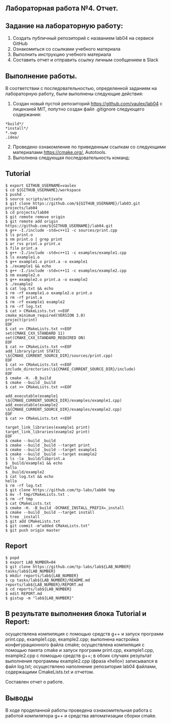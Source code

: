 ## Лабораторная работа №4. Отчет.

## Задание на лабораторную работу:

1. Создать публичный репозиторий с названием lab04 на сервисе GitHub
2. Ознакомиться со ссылками учебного материала
3. Выполнить инструкцию учебного материала
4. Составить отчет и отправить ссылку личным сообщением в Slack

## Выполнение работы.
	
В соответствии с последовательностью, определенной заданием на лабораторную работу, были выполнены следующие действия:
1. Создан новый пустой репозиторий https://github.com/vaulex/lab04 с лицензией MIT, попутно создан файл .gitignore следующего содержания:
```ShellSession
*build*/
*install*/
*.swp
.idea/
```
2. Проведено ознакомление по приведенным ссылкам со следующими материалами https://cmake.org/, Autotools.
3. Выполнена следующая последовательность команд:

## Tutorial

```ShellSession
$ export GITHUB_USERNAME=vaulex
$ cd ${GITHUB_USERNAME}/workspace
$ pushd .
$ source scripts/activate
$ git clone https://github.com/${GITHUB_USERNAME}/lab03.git projects/lab04
$ cd projects/lab04
$ git remote remove origin
$ git remote add origin https://github.com/${GITHUB_USERNAME}/lab04.git
$ g++ -I./include -std=c++11 -c sources/print.cpp
$ ls print.o
$ nm print.o | grep print
$ ar rvs print.a print.o
$ file print.a
$ g++ -I./include -std=c++11 -c examples/example1.cpp
$ ls example1.o
$ g++ example1.o print.a -o example1
$ ./example1 && echo
$ g++ -I./include -std=c++11 -c examples/example2.cpp
$ nm example2.o
$ g++ example2.o print.a -o example2
$ ./example2
$ cat log.txt && echo
$ rm -rf example1.o example2.o print.o 
$ rm -rf print.a 
$ rm -rf example1 example2
$ rm -rf log.txt
$ cat > CMakeLists.txt <<EOF
cmake_minimum_required(VERSION 3.0)
project(print)
EOF
$ cat >> CMakeLists.txt <<EOF
set(CMAKE_CXX_STANDARD 11)
set(CMAKE_CXX_STANDARD_REQUIRED ON)
EOF
$ cat >> CMakeLists.txt <<EOF
add_library(print STATIC \${CMAKE_CURRENT_SOURCE_DIR}/sources/print.cpp)
EOF
$ cat >> CMakeLists.txt <<EOF
include_directories(\${CMAKE_CURRENT_SOURCE_DIR}/include)
EOF
$ cmake -H. -B_build
$ cmake --build _build
$ cat >> CMakeLists.txt <<EOF

add_executable(example1 \${CMAKE_CURRENT_SOURCE_DIR}/examples/example1.cpp)
add_executable(example2 \${CMAKE_CURRENT_SOURCE_DIR}/examples/example2.cpp)
EOF
$ cat >> CMakeLists.txt <<EOF

target_link_libraries(example1 print)
target_link_libraries(example2 print)
EOF
$ cmake --build _build
$ cmake --build _build --target print
$ cmake --build _build --target example1
$ cmake --build _build --target example2
$ ls -la _build/libprint.a
$ _build/example1 && echo
hello
$ _build/example2
$ cat log.txt && echo
hello
$ rm -rf log.txt
$ git clone https://github.com/tp-labs/lab04 tmp
$ mv -f tmp/CMakeLists.txt .
$ rm -rf tmp
$ cat CMakeLists.txt
$ cmake -H. -B_build -DCMAKE_INSTALL_PREFIX=_install
$ cmake --build _build --target install
$ tree _install
$ git add CMakeLists.txt
$ git commit -m"added CMakeLists.txt"
$ git push origin master
```

## Report
```ShellSession
$ popd
$ export LAB_NUMBER=04
$ git clone https://github.com/tp-labs/lab${LAB_NUMBER} tasks/lab${LAB_NUMBER}
$ mkdir reports/lab${LAB_NUMBER}
$ cp tasks/lab${LAB_NUMBER}/README.md reports/lab${LAB_NUMBER}/REPORT.md
$ cd reports/lab${LAB_NUMBER}
$ edit REPORT.md
$ gistup -m "lab${LAB_NUMBER}"
```


## В результате выполнения блока Tutorial и Report:
	
осуществлена компиляция с помощью средств g++ и запуск программ print.cpp, example1.cpp, example2.cpp;
выполнена настройка конфигурационного файла cmake;
осуществлена компиляция с помощью пакета cmake и запуск программ print.cpp, example1.cpp, example2.cpp с помощью средств g++;
в обоих случаях результат выполнения программы example2.cpp (фраза «hello») записывался в файл log.txt;
осуществлено наполнение репозитория lab04 файлами, содержащими CmakeLists.txt и отчетом.

Составлен отчет о работе.

	
## Выводы
В ходе проделанной работы проведена ознакомительная работа с работой компилятора g++ и средства автоматизации сборки cmake.
